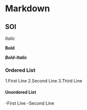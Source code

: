 # Markdown
## SOI

*Italic*

**Bold**

***Bold-Italic***

### Ordered List
1.First Line
2.Second Line
3.Third Line

#### Unordered List
-First Line
-Second Line
